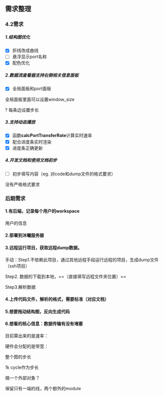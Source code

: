 ## 需求整理

### 4.2需求

##### 1.结构图优化

- [x] 折线改成曲线
- [ ] 悬浮显示port名称
- [x] 配色优化

##### 2.数据流查看器支持右侧相关信息面板

- [x] 全局面板和port面板

全局面板里面可以设置window_size

? 每条边设置步长



##### 3.支持动态播放

- [x] 函数**calcPortTransferRate**计算实时速率
- [x] 配合进度条实时渲染
- [x] 进度条正确更新

##### 4.开发文档和使用文档初步

- [ ] 初步填写内容（eg. 对code和dump文件的格式要求）

没有严格格式要求



### 后期需求

#### 1.有后端，记录每个用户的workspace

用户的信息

#### 2.部署到沐曦服务器



#### 3.远程运行项目，获取远程dump数据。

手动：Step1.不依赖此项目，通过其他远程手段运行远程的项目，生成dump文件（ssh项目）

Step2. 数据的下载到本地，==（直接填写远程文件夹位置）==

Step3.解析数据





#### 4.上传代码文件，解析的格式，需要标准（对应文档）





#### 5.想要拖动结构图，反向生成代码





#### 6.想看的核心信息：数据传输有没有堵塞

目前算出来的是速率： 

硬件会分配的是带宽：

整个图的步长

1k cycle作为步长



搞一个外部对象？

保留只有一端的线，两个额外的module



